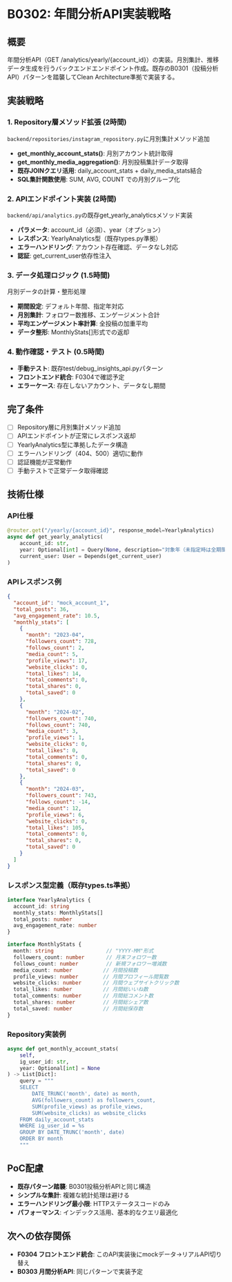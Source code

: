 # B0302: 年間分析API実装戦略

## 概要
年間分析API（GET /analytics/yearly/{account_id}）の実装。月別集計、推移データ生成を行うバックエンドエンドポイント作成。既存のB0301（投稿分析API）パターンを踏襲してClean Architecture準拠で実装する。

## 実装戦略

### 1. Repository層メソッド拡張 (2時間)
`backend/repositories/instagram_repository.py`に月別集計メソッド追加
- **get_monthly_account_stats()**: 月別アカウント統計取得
- **get_monthly_media_aggregation()**: 月別投稿集計データ取得
- **既存JOINクエリ活用**: daily_account_stats + daily_media_stats結合
- **SQL集計関数使用**: SUM, AVG, COUNT での月別グループ化

### 2. APIエンドポイント実装 (2時間)
`backend/api/analytics.py`の既存get_yearly_analyticsメソッド実装
- **パラメータ**: account_id（必須）、year（オプション）
- **レスポンス**: YearlyAnalytics型（既存types.py準拠）
- **エラーハンドリング**: アカウント存在確認、データなし対応
- **認証**: get_current_user依存性注入

### 3. データ処理ロジック (1.5時間)
月別データの計算・整形処理
- **期間設定**: デフォルト年間、指定年対応
- **月別集計**: フォロワー数推移、エンゲージメント合計
- **平均エンゲージメント率計算**: 全投稿の加重平均
- **データ整形**: MonthlyStats[]形式での返却

### 4. 動作確認・テスト (0.5時間)
- **手動テスト**: 既存test/debug_insights_api.pyパターン
- **フロントエンド統合**: F0304で確認予定
- **エラーケース**: 存在しないアカウント、データなし期間

## 完了条件
- [ ] Repository層に月別集計メソッド追加
- [ ] APIエンドポイントが正常にレスポンス返却
- [ ] YearlyAnalytics型に準拠したデータ構造
- [ ] エラーハンドリング（404、500）適切に動作
- [ ] 認証機能が正常動作
- [ ] 手動テストで正常データ取得確認

## 技術仕様

### API仕様
```python
@router.get("/yearly/{account_id}", response_model=YearlyAnalytics)
async def get_yearly_analytics(
    account_id: str,
    year: Optional[int] = Query(None, description="対象年（未指定時は全期間）"),
    current_user: User = Depends(get_current_user)
)
```

### APIレスポンス例
```json
{
  "account_id": "mock_account_1",
  "total_posts": 36,
  "avg_engagement_rate": 10.5,
  "monthly_stats": [
    {
      "month": "2023-04",
      "followers_count": 728,
      "follows_count": 2,
      "media_count": 5,
      "profile_views": 17,
      "website_clicks": 0,
      "total_likes": 14,
      "total_comments": 0,
      "total_shares": 0,
      "total_saved": 0
    },
    {
      "month": "2024-02",
      "followers_count": 740,
      "follows_count": 740,
      "media_count": 3,
      "profile_views": 1,
      "website_clicks": 0,
      "total_likes": 0,
      "total_comments": 0,
      "total_shares": 0,
      "total_saved": 0
    },
    {
      "month": "2024-03",
      "followers_count": 743,
      "follows_count": -14,
      "media_count": 12,
      "profile_views": 6,
      "website_clicks": 0,
      "total_likes": 105,
      "total_comments": 0,
      "total_shares": 0,
      "total_saved": 0
    }
  ]
}
```

### レスポンス型定義（既存types.ts準拠）
```typescript
interface YearlyAnalytics {
  account_id: string
  monthly_stats: MonthlyStats[]
  total_posts: number
  avg_engagement_rate: number
}

interface MonthlyStats {
  month: string                 // "YYYY-MM"形式
  followers_count: number       // 月末フォロワー数
  follows_count: number         // 新規フォロワー増減数
  media_count: number          // 月間投稿数
  profile_views: number        // 月間プロフィール閲覧数
  website_clicks: number       // 月間ウェブサイトクリック数
  total_likes: number          // 月間総いいね数
  total_comments: number       // 月間総コメント数
  total_shares: number         // 月間総シェア数
  total_saved: number          // 月間総保存数
}
```

### Repository実装例
```python
async def get_monthly_account_stats(
    self, 
    ig_user_id: str, 
    year: Optional[int] = None
) -> List[Dict]:
    query = """
    SELECT 
        DATE_TRUNC('month', date) as month,
        AVG(followers_count) as followers_count,
        SUM(profile_views) as profile_views,
        SUM(website_clicks) as website_clicks
    FROM daily_account_stats 
    WHERE ig_user_id = %s
    GROUP BY DATE_TRUNC('month', date)
    ORDER BY month
    """
```

## PoC配慮
- **既存パターン踏襲**: B0301投稿分析APIと同じ構造
- **シンプルな集計**: 複雑な統計処理は避ける
- **エラーハンドリング最小限**: HTTPステータスコードのみ
- **パフォーマンス**: インデックス活用、基本的なクエリ最適化

## 次への依存関係
- **F0304 フロントエンド統合**: このAPI実装後にmockデータ→リアルAPI切り替え
- **B0303 月間分析API**: 同じパターンで実装予定
